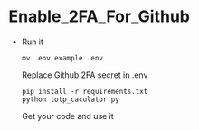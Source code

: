 # Enable_2FA_For_Github

* Run it

    ```
    mv .env.example .env

    ```

    Replace Github 2FA secret in .env

    ```
    pip install -r requirements.txt
    python totp_caculator.py
    ```
    Get your code and use it 
